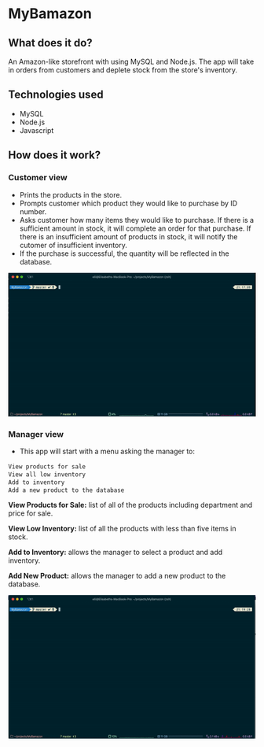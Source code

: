 # MyBamazon

## What does it do?

An Amazon-like storefront with using MySQL and Node.js. The app will take in orders from customers and deplete stock from the store's inventory. 

## Technologies used

* MySQL
* Node.js
* Javascript

## How does it work?

### Customer view

* Prints the products in the store.
* Prompts customer which product they would like to purchase by ID number.
* Asks customer how many items they would like to purchase. If there is a sufficient amount in stock, it will complete an order for that purchase. If there is an insufficient amount of products in stock, it will notify the cutomer of insufficient inventory.
* If the purchase is successful, the quantity will be reflected in the database.

![Demo](customer.gif)

### Manager view

* This app will start with a menu asking the manager to: 

```
View products for sale
View all low inventory
Add to inventory
Add a new product to the database
```

**View Products for Sale:** list of all of the products including department and price for sale.

**View Low Inventory:** list of all the products with less than five items in stock.

**Add to Inventory:** allows the manager to select a product and add inventory.

**Add New Product:** allows the manager to add a new product to the database.

![Demo](manager.gif)


